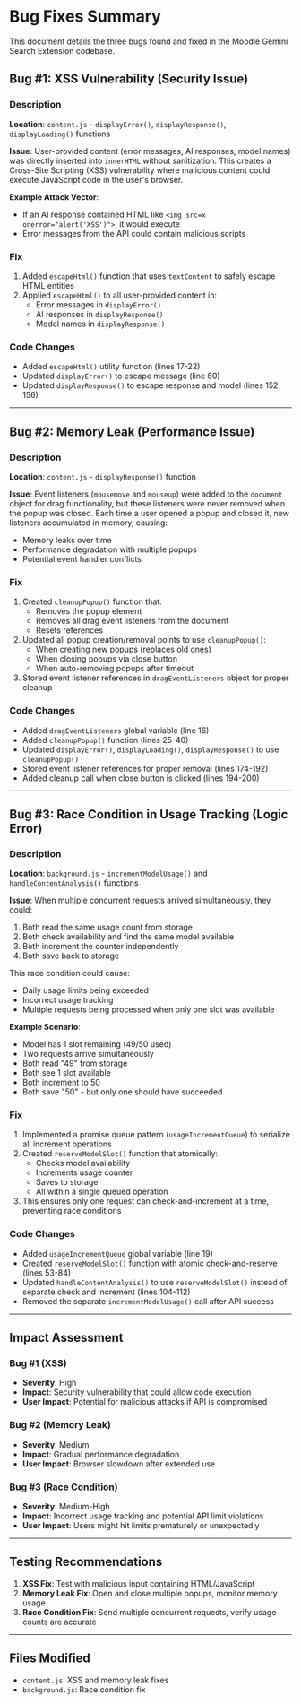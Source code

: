 # Bug Fixes Summary

This document details the three bugs found and fixed in the Moodle Gemini Search Extension codebase.

## Bug #1: XSS Vulnerability (Security Issue)

### Description
**Location**: `content.js` - `displayError()`, `displayResponse()`, `displayLoading()` functions

**Issue**: User-provided content (error messages, AI responses, model names) was directly inserted into `innerHTML` without sanitization. This creates a Cross-Site Scripting (XSS) vulnerability where malicious content could execute JavaScript code in the user's browser.

**Example Attack Vector**: 
- If an AI response contained HTML like `<img src=x onerror="alert('XSS')">`, it would execute
- Error messages from the API could contain malicious scripts

### Fix
1. Added `escapeHtml()` function that uses `textContent` to safely escape HTML entities
2. Applied `escapeHtml()` to all user-provided content in:
   - Error messages in `displayError()`
   - AI responses in `displayResponse()`
   - Model names in `displayResponse()`

### Code Changes
- Added `escapeHtml()` utility function (lines 17-22)
- Updated `displayError()` to escape message (line 60)
- Updated `displayResponse()` to escape response and model (lines 152, 156)

---

## Bug #2: Memory Leak (Performance Issue)

### Description
**Location**: `content.js` - `displayResponse()` function

**Issue**: Event listeners (`mousemove` and `mouseup`) were added to the `document` object for drag functionality, but these listeners were never removed when the popup was closed. Each time a user opened a popup and closed it, new listeners accumulated in memory, causing:
- Memory leaks over time
- Performance degradation with multiple popups
- Potential event handler conflicts

### Fix
1. Created `cleanupPopup()` function that:
   - Removes the popup element
   - Removes all drag event listeners from the document
   - Resets references
2. Updated all popup creation/removal points to use `cleanupPopup()`:
   - When creating new popups (replaces old ones)
   - When closing popups via close button
   - When auto-removing popups after timeout
3. Stored event listener references in `dragEventListeners` object for proper cleanup

### Code Changes
- Added `dragEventListeners` global variable (line 16)
- Added `cleanupPopup()` function (lines 25-40)
- Updated `displayError()`, `displayLoading()`, `displayResponse()` to use `cleanupPopup()`
- Stored event listener references for proper removal (lines 174-192)
- Added cleanup call when close button is clicked (lines 194-200)

---

## Bug #3: Race Condition in Usage Tracking (Logic Error)

### Description
**Location**: `background.js` - `incrementModelUsage()` and `handleContentAnalysis()` functions

**Issue**: When multiple concurrent requests arrived simultaneously, they could:
1. Both read the same usage count from storage
2. Both check availability and find the same model available
3. Both increment the counter independently
4. Both save back to storage

This race condition could cause:
- Daily usage limits being exceeded
- Incorrect usage tracking
- Multiple requests being processed when only one slot was available

**Example Scenario**:
- Model has 1 slot remaining (49/50 used)
- Two requests arrive simultaneously
- Both read "49" from storage
- Both see 1 slot available
- Both increment to 50
- Both save "50" - but only one should have succeeded

### Fix
1. Implemented a promise queue pattern (`usageIncrementQueue`) to serialize all increment operations
2. Created `reserveModelSlot()` function that atomically:
   - Checks model availability
   - Increments usage counter
   - Saves to storage
   - All within a single queued operation
3. This ensures only one request can check-and-increment at a time, preventing race conditions

### Code Changes
- Added `usageIncrementQueue` global variable (line 19)
- Created `reserveModelSlot()` function with atomic check-and-reserve (lines 53-84)
- Updated `handleContentAnalysis()` to use `reserveModelSlot()` instead of separate check and increment (lines 104-112)
- Removed the separate `incrementModelUsage()` call after API success

---

## Impact Assessment

### Bug #1 (XSS)
- **Severity**: High
- **Impact**: Security vulnerability that could allow code execution
- **User Impact**: Potential for malicious attacks if API is compromised

### Bug #2 (Memory Leak)
- **Severity**: Medium
- **Impact**: Gradual performance degradation
- **User Impact**: Browser slowdown after extended use

### Bug #3 (Race Condition)
- **Severity**: Medium-High
- **Impact**: Incorrect usage tracking and potential API limit violations
- **User Impact**: Users might hit limits prematurely or unexpectedly

---

## Testing Recommendations

1. **XSS Fix**: Test with malicious input containing HTML/JavaScript
2. **Memory Leak Fix**: Open and close multiple popups, monitor memory usage
3. **Race Condition Fix**: Send multiple concurrent requests, verify usage counts are accurate

---

## Files Modified

- `content.js`: XSS and memory leak fixes
- `background.js`: Race condition fix

